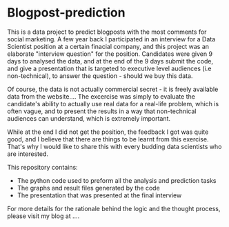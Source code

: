 # Blogpost-prediction

This is a data project to predict blogposts with the most comments for social marketing. A few year back I participated in an interview for a Data Scientist position at a certain finacial company, and this project was an elaborate "interview question" for the position. Candidates were given 9 days to analysed the data, and at the end of the 9 days submit the code, and give a presentation that is targeted to executive level audiences (i.e non-technical), to answer the question - should we buy this data. 

Of course, the data is not actually commercial secret - it is freely available data from the website.... The excercise was simply to evaluate the candidate's ability to actually use real data for a real-life problem, which is often vague, and to present the results in a way that non-technical audiences can understand, which is extremely important.

While at the end I did not get the position, the feedback I got was quite good, and I believe that there are things to be learnt from this exercise. That's why I would like to share this with every budding data scientists who are interested. 

This repository contains:
- The python code used to preform all the analysis and prediction tasks
- The graphs and result files generated by the code
- The presentation that was presented at the final interview

For more details for the rationale behind the logic and the thought process, please visit my blog at ....
